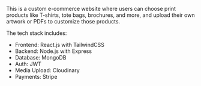 This is a custom e-commerce website where users can choose print products like T-shirts, tote bags, brochures, and more, and upload their own artwork or PDFs to customize those products.

The tech stack includes:
- Frontend: React.js with TailwindCSS
- Backend: Node.js with Express
- Database: MongoDB
- Auth: JWT
- Media Upload: Cloudinary
- Payments: Stripe

